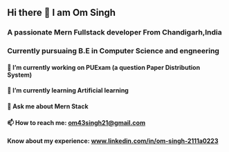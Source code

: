 ## Hi there 👋 I am Om Singh
### A passionate Mern Fullstack developer From Chandigarh,India
### Currently pursuaing B.E in Computer Science and engneering

#### 🔭 I’m currently working on  PUExam (a question Paper Distribution System)
#### 🌱 I’m currently learning Artificial learning 
#### 💬 Ask me about Mern Stack
#### 📫 How to reach me: om43singh21@gmail.com
#### Know about my experience: www.linkedin.com/in/om-singh-2111a0223

